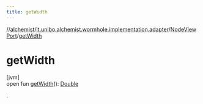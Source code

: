 ```yaml
---
title: getWidth
---
```

//[alchemist](../../../index.html)/[it.unibo.alchemist.wormhole.implementation.adapter](../index.html)/[NodeViewPort](index.html)/[getWidth](get-width.html)



# getWidth



[jvm]\
open fun [getWidth](get-width.html)(): [Double](https://kotlinlang.org/api/latest/jvm/stdlib/kotlin/-double/index.html)



.




